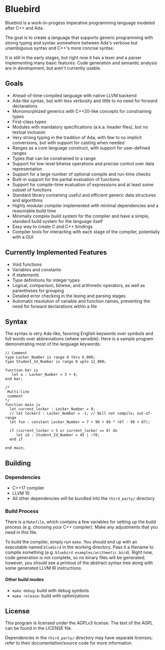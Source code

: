 # Bluebird

Bluebird is a work-in-progess imperative programming language modeled after C++ and Ada.

The goal is to create a language that supports generic programming with strong typing and syntax somewhere between Ada's
verbose but unambiguous syntax and C++'s more concise syntax.

It is still in the early stages, but right now it has a lexer and a parser implementing many basic features. Code generation and semantic analysis are in development, but aren't currently usable.

## Goals

- Ahead-of-time compiled language with native LLVM backend
- Ada-like syntax, but with less verbosity and little to no need for forward declarations
- Monomorphized generics with C++20-like concepts for constraining types
- First-class types
- Modules with mandatory specifications (a.k.a. header files), but no textual inclusion
- Very strong typing in the tradition of Ada, with few to no implicit conversions, but
with support for casting when needed
- Ranges as a core language construct, with support for user-defined ranges
- Types that can be constrained to a range
- Support for low-level bitwise operations and precise control over data representation
- Support for a large number of optional compile and run-time checks
- Built-in support for the partial evaluation of functions
- Support for compile-time evaluation of expressions and at least some subset of functions
- Standard library containing useful and efficient generic data structures and algorithms
- Highly modular compiler implemented with minimal dependencies and a reasonable build time
- Minimally complex build system for the compiler and have a simple, standard build
system for the language itself
- Easy way to create C and C++ bindings
- Compiler tools for interacting with each stage of the compiler, potentially with a GUI

## Currently Implemented Features

- Void functions
- Variables and constants
- If statements
- Type definitions for integer types
- Logical, comparison, bitwise, and arithmetic operators, as well as parentheses for grouping
- Detailed error checking in the lexing and parsing stages
- Automatic resolution of variable and function names, preventing the need for forward declarations within a file

## Syntax

The syntax is very Ada-like, favoring English keywords over symbols and full words over abbreviations (where sensible). Here is a sample
program demonstrating most of the language keywords:

```
// Comment
type Locker_Number is range 0 thru 6_000;
type Student_Id_Number is range 0 upto 12_000;

function bar is
   let a : Locker_Number = 3 + 4;
end bar;

/*
 Multi-line
 comment
*/
function main is
  let current_locker : Locker_Number = 0;
  // let locker2 : Locker_Number = -1; // Will not compile; out-of-range
  let foo : constant Locker_Number = 7 + 90 + 89 * (67 - 90 + 87);

  if (current_locker > 5 or current_locker == 0) do
     let id : Student_Id_Number = 45 | ~78;
  end if

end main;
```

## Building

### Dependencies

- C++17 compiler
- LLVM 10
- All other dependencies will be bundled into the `third_party/` directory

### Build Process

There is a `Makefile`, which contains a few variables for setting up the build process
(e.g. choosing your C++ compiler). Make any adjustments that you need in this file.

To build the compiler, simply run `make`. You should end up with an executable named
`bluebird` in the working directory. Pass it a filename to compile something
(e.g. `bluebird examples/arithmetic.bird`). Right now, code generation is not complete, so no
binary files will be generated; however, you should see a printout of the abstract syntax tree
along with some generated LLVM IR instructions.

#### Other build modes

- `make debug`: build with debug symbols
- `make release`: build with optimizations

## License

This program is licensed under the AGPLv3 license. The text of the AGPL can be found in
the LICENSE file.

Dependencies in the `third_party/` directory may have separate licenses; refer to their
documentation/source code for more information.
